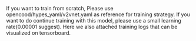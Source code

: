 If you want to train from scratch, Please use opencood/hypes_yaml/v2vnet.yaml as reference for training strategy. If you want to do continue training with this model, please use
a small learning rate(0.00001 suggest). Here we also attached training logs that can be visualized on tensorboard.
